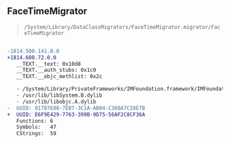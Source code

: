 ## FaceTimeMigrator

> `/System/Library/DataClassMigrators/FaceTimeMigrator.migrator/FaceTimeMigrator`

```diff

-1814.500.141.0.0
+1814.600.72.0.0
   __TEXT.__text: 0x10d8
   __TEXT.__auth_stubs: 0x1c0
   __TEXT.__objc_methlist: 0x2c

   - /System/Library/PrivateFrameworks/IMFoundation.framework/IMFoundation
   - /usr/lib/libSystem.B.dylib
   - /usr/lib/libobjc.A.dylib
-  UUID: 01787E00-7EB7-3C1A-AB04-C368A7C28E7B
+  UUID: E6F9E429-7763-399B-9D75-56AF2C8CF36A
   Functions: 6
   Symbols:   47
   CStrings:  59

```
